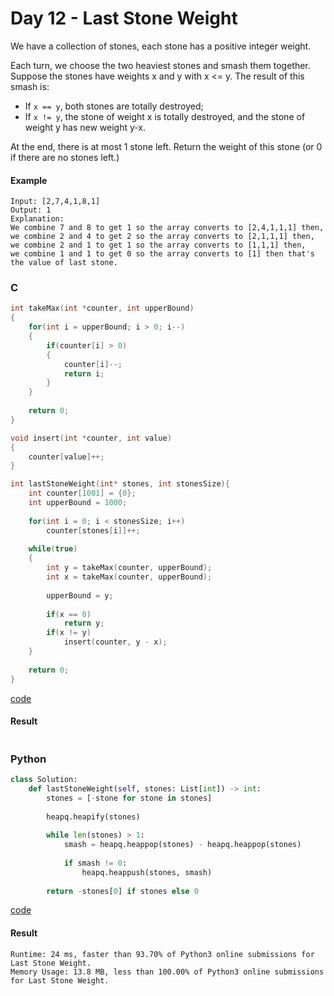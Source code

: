 # Day 12 - Last Stone Weight
We have a collection of stones, each stone has a positive integer weight.

Each turn, we choose the two heaviest stones and smash them together.  Suppose the stones have weights x and y with x <= y.  The result of this smash is:

* If `x == y`, both stones are totally destroyed;
* If `x != y`, the stone of weight x is totally destroyed, and the stone of weight y has new weight y-x.

At the end, there is at most 1 stone left.  Return the weight of this stone (or 0 if there are no stones left.)

#### Example
```
Input: [2,7,4,1,8,1]
Output: 1
Explanation: 
We combine 7 and 8 to get 1 so the array converts to [2,4,1,1,1] then,
we combine 2 and 4 to get 2 so the array converts to [2,1,1,1] then,
we combine 2 and 1 to get 1 so the array converts to [1,1,1] then,
we combine 1 and 1 to get 0 so the array converts to [1] then that's the value of last stone.
```

### C
```C
int takeMax(int *counter, int upperBound)
{
    for(int i = upperBound; i > 0; i--)
    {
        if(counter[i] > 0)
        {
            counter[i]--;
            return i;
        }
    }
    
    return 0;
}

void insert(int *counter, int value)
{
    counter[value]++;
}

int lastStoneWeight(int* stones, int stonesSize){
    int counter[1001] = {0};
    int upperBound = 1000;
    
    for(int i = 0; i < stonesSize; i++)
        counter[stones[i]]++;
    
    while(true)
    {
        int y = takeMax(counter, upperBound);
        int x = takeMax(counter, upperBound);
        
        upperBound = y;
        
        if(x == 0)
            return y;
        if(x != y)
            insert(counter, y - x);
    }
    
    return 0;
}
```
[code](C/last-stome-weight.c)

#### Result
```

```

### Python
```python
class Solution:
    def lastStoneWeight(self, stones: List[int]) -> int:
        stones = [-stone for stone in stones]
        
        heapq.heapify(stones)
        
        while len(stones) > 1:
            smash = heapq.heappop(stones) - heapq.heappop(stones)
            
            if smash != 0:
                heapq.heappush(stones, smash)
                
        return -stones[0] if stones else 0
```
[code](Python/last-stome-weight.py)

#### Result
```
Runtime: 24 ms, faster than 93.70% of Python3 online submissions for Last Stone Weight.
Memory Usage: 13.8 MB, less than 100.00% of Python3 online submissions for Last Stone Weight.
```
